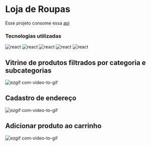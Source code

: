 # Loja de Roupas

<p>Esse projeto consome essa <a target='_blank' href='https://github.com/Lucasss-laurentino/api-ecommerce'>api</a>

### Tecnologias utilizadas

<div>

  <img alt='react' src='https://img.shields.io/badge/React-20232A?style=for-the-badge&logo=react&logoColor=61DAFB' />

  <img alt='react' src='https://img.shields.io/badge/TypeScript-007ACC?style=for-the-badge&logo=typescript&logoColor=white' />

  <img alt='react' src='https://img.shields.io/badge/Bootstrap-563D7C?style=for-the-badge&logo=bootstrap&logoColor=white' />

  <img alt='react' src='https://img.shields.io/badge/HTML-239120?style=for-the-badge&logo=html5&logoColor=white' />

  <img alt='react' src='https://img.shields.io/badge/CSS-239120?&style=for-the-badge&logo=css3&logoColor=white' />

</div>

## Vitrine de produtos filtrados por categoria e subcategorias

![ezgif com-video-to-gif](https://github.com/Lucasss-laurentino/ecommerce-front/assets/96303722/8bb9279a-9366-43dd-8f37-49b87ee9905b)

## Cadastro de endereço
![ezgif com-video-to-gif](https://github.com/Lucasss-laurentino/ecommerce-front/assets/96303722/fc3b4898-a46e-44a8-9647-08f10937be39)

## Adicionar produto ao carrinho


![ezgif com-video-to-gif](https://github.com/Lucasss-laurentino/ecommerce-front/assets/96303722/8e0d9229-67eb-4a28-b36b-b888f3613fe0)

